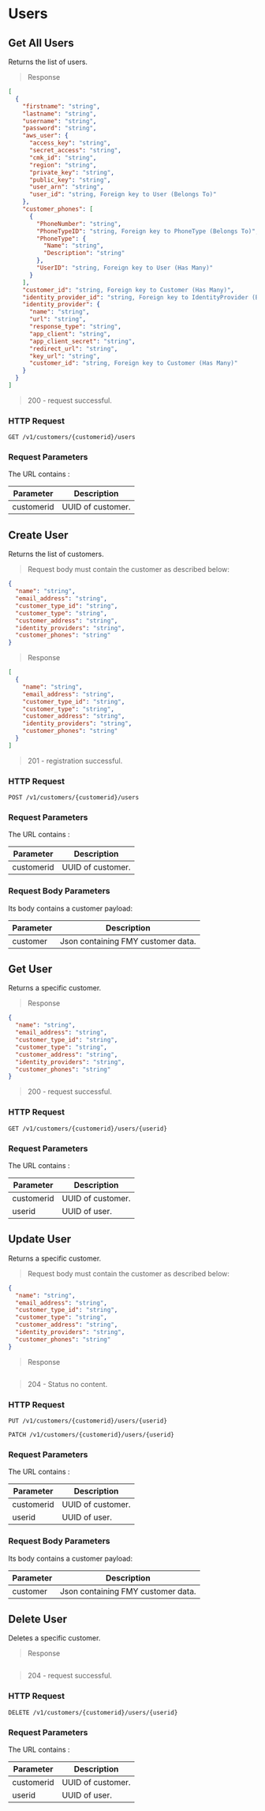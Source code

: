 # Users

## Get All Users

Returns the list of users.

> Response

```json
[
  {
    "firstname": "string",
    "lastname": "string",
    "username": "string",
    "password": "string",
    "aws_user": {
      "access_key": "string",
      "secret_access": "string",
      "cmk_id": "string",
      "region": "string",
      "private_key": "string",
      "public_key": "string",
      "user_arn": "string",
      "user_id": "string, Foreign key to User (Belongs To)"
    },
    "customer_phones": [
      {
        "PhoneNumber": "string",
        "PhoneTypeID": "string, Foreign key to PhoneType (Belongs To)",
        "PhoneType": {
          "Name": "string",
          "Description": "string"
        },
        "UserID": "string, Foreign key to User (Has Many)"
      }
    ],
    "customer_id": "string, Foreign key to Customer (Has Many)",
    "identity_provider_id": "string, Foreign key to IdentityProvider (Belongs To)",
    "identity_provider": {
      "name": "string",
      "url": "string",
      "response_type": "string",
      "app_client": "string",
      "app_client_secret": "string",
      "redirect_url": "string",
      "key_url": "string",
      "customer_id": "string, Foreign key to Customer (Has Many)"
    }
  }
]
```

> 200 - request successful.

### HTTP Request

`GET /v1/customers/{customerid}/users`

### Request Parameters

The URL contains :

| Parameter  | Description       |
| ---------- | ----------------- |
| customerid | UUID of customer. |

## Create User

Returns the list of customers.

> Request body must contain the customer as described below:

```json
{
  "name": "string",
  "email_address": "string",
  "customer_type_id": "string",
  "customer_type": "string",
  "customer_address": "string",
  "identity_providers": "string",
  "customer_phones": "string"
}
```

> Response

```json
[
  {
    "name": "string",
    "email_address": "string",
    "customer_type_id": "string",
    "customer_type": "string",
    "customer_address": "string",
    "identity_providers": "string",
    "customer_phones": "string"
  }
]
```

> 201 - registration successful.

### HTTP Request

`POST /v1/customers/{customerid}/users`

### Request Parameters

The URL contains :

| Parameter  | Description       |
| ---------- | ----------------- |
| customerid | UUID of customer. |

### Request Body Parameters

Its body contains a customer payload:

| Parameter | Description                        |
| --------- | ---------------------------------- |
| customer  | Json containing FMY customer data. |

## Get User

Returns a specific customer.

> Response

```json
{
  "name": "string",
  "email_address": "string",
  "customer_type_id": "string",
  "customer_type": "string",
  "customer_address": "string",
  "identity_providers": "string",
  "customer_phones": "string"
}
```

> 200 - request successful.

### HTTP Request

`GET /v1/customers/{customerid}/users/{userid}`

### Request Parameters

The URL contains :

| Parameter  | Description       |
| ---------- | ----------------- |
| customerid | UUID of customer. |
| userid     | UUID of user.     |

## Update User

Returns a specific customer.

> Request body must contain the customer as described below:

```json
{
  "name": "string",
  "email_address": "string",
  "customer_type_id": "string",
  "customer_type": "string",
  "customer_address": "string",
  "identity_providers": "string",
  "customer_phones": "string"
}
```

> Response

```json

```

> 204 - Status no content.

### HTTP Request

`PUT /v1/customers/{customerid}/users/{userid}`

`PATCH /v1/customers/{customerid}/users/{userid}`

### Request Parameters

The URL contains :

| Parameter  | Description       |
| ---------- | ----------------- |
| customerid | UUID of customer. |
| userid     | UUID of user.     |

### Request Body Parameters

Its body contains a customer payload:

| Parameter | Description                        |
| --------- | ---------------------------------- |
| customer  | Json containing FMY customer data. |

## Delete User

Deletes a specific customer.

> Response

```json

```

> 204 - request successful.

### HTTP Request

`DELETE /v1/customers/{customerid}/users/{userid}`

### Request Parameters

The URL contains :

| Parameter  | Description       |
| ---------- | ----------------- |
| customerid | UUID of customer. |
| userid     | UUID of user.     |
